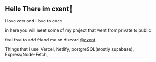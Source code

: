## Hello There im cxent👋
i love cats
and i love to code 

in here you will meet some of my project that went from private to public 

feel free to add friend me on discord [@cxent](https://discord.com/users/969877800746123284)

Things that i use:
Vercel, Netlify, postgreSQL(mostly supabase), Express/Node-Fetch, 
